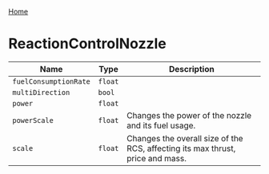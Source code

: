 [Home](https://wnp78.github.io/Sr2Xml/)

# ReactionControlNozzle


|Name|Type|Description|
|--|--|--|
|`fuelConsumptionRate`|`float`||
|`multiDirection`|`bool`||
|`power`|`float`||
|`powerScale`|`float`|Changes the power of the nozzle and its fuel usage.|
|`scale`|`float`|Changes the overall size of the RCS, affecting its max thrust, price and mass.|


